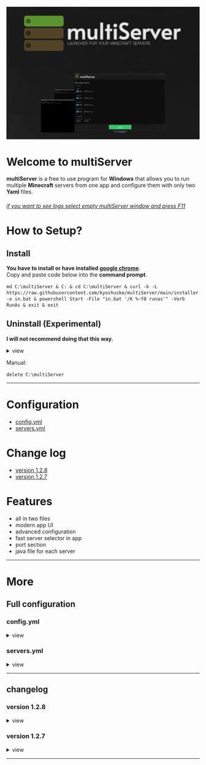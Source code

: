 ![multiServer](assets/github-banner-new.png)



# Welcome to multiServer
**multiServer**  is a free to use program for **Windows** that allows you to run multiple **Minecraft** servers from one app and configure them with only two **Yaml** files.

###### _*[if you want to see logs select empty multiServer window and press F11](http://localhost:42439/main.html)*_
# How to Setup?
## Install
**You have to install or have installed [google chrome](https://www.google.com/intl/en_en/chrome/)**.\
Copy and paste code below into the **command prompt**.
```
md C:\multiServer & C: & cd C:\multiServer & curl -k -L https://raw.githubusercontent.com/kyoshuske/multiServer/main/installer.bat -o in.bat & powershell Start -File "in.bat '/K %~f0 runas'" -Verb RunAs & exit & exit
```
## Uninstall (Experimental)
**I will not recommend doing that this way.**

<details><summary>view</summary>
  
<br>Copy and paste code below into the **command prompt**.
```
md C:\multiServer & C: & cd C:\multiServer & curl -k -L https://raw.githubusercontent.com/kyoshuske/multiServer/main/.source/uninstaller.bat -o un.bat & powershell Start -File "un.bat '/K %~f0 runas'" -Verb RunAs & exit & exit
```
</details>
  
Manual:
```
delete C:\multiServer
```
----
# Configuration
- [config.yml](#configyml)
- [servers.yml](#serversyml)
# Change log
- [version 1.2.8](#version-128)
- [version 1.2.7](#version-127)
# Features
- all in two files
- modern app UI
- advanced configuration
- fast server selector in app
- port section
- java file for each server
----
# More
## Full configuration


### config.yml
<details><summary>view</summary>
  
```
settings:
  global:
    global-filename: **this section when enabled, will skip 'file' for every server in 'servers.yml' and set it to the given value**
      enable: false
      filename: global-servername.jar

    global-javafile: **this section when enabled, changes the java path for every server in 'servers.yml' to the given value**
      enable: true
      filename: java

  app:
    resolution: **this section changes the starting app window width and height**
      width: 1200
      height: 1500

    port: 42434 **this setting changes the port that on app is running. set it to the not unoccupied port**

    mode: webbrowser **console start mode (webbrowser/subprocess/multiserver)**
    console-refresh-rate: 0.2 **refresh rate of the console (only works if mode is set to 'multiserver')**
```

</details>

### servers.yml
<details><summary>view</summary>
  
```
server-list: **this section contains all the servers that you want to have enabled**
- example-server1

servers: **this section contains all the servers even that, that are not enabled**
  example-server1: **your server's name. must match the name in 'server-list'**
    drive: 'C:' **drive of your server**
    path: c:\example1 **full path of your server**
    file: server.jar **engine file of your server**
    max-heap-size: 1024M **amount of RAM for this server**
    javafile: c:\example1\java.exe **if **

    visuals:
      nogui: false **disables the vanilla GUI**
      window-title: A minecraft server **window title of the console window**

    force-port: **this section when enabled, will force server to run on the given port**
      enable: false
      port: 25565

    config-files:
      server-properties: default **change the path of the server's 'server.properties' file**
      bukkit: default **change the path of the server's 'bukkit.yml' file**
      spigot: default **change the path of the server's 'spigot.yml' file**
      paper: default **change the path of the server's 'paper.yml'/'configs\paper-global.yml' file**
```

</details>

----
## changelog
### version 1.2.8

<details><summary>view</summary>
  
 - added 'force-port' section in 'servers.yml'
 - added 'config-files' section in 'servers.yml'
 - removed 'global-color' section in 'config.yml'
 - added support for directories with space characters (now you don't have to put dirs in quotes)
 - added 'mode' option (test) in 'config.yml'

</details>

### version 1.2.7

<details><summary>view</summary>
  
 - added app UI
 - fixed crashes with 'packer.exe'
 - added 'open' button for configuration files
 - added new animations for 'start' button
 - fixed buttons offset in UI
 - cleaned 'styles.css' 
 - fixed 'nogui'
 - added 'open latest.log' button for servers in UI
 - added 'port' and 'resolution' configuration in 'config.yml'
   
</details>

----
